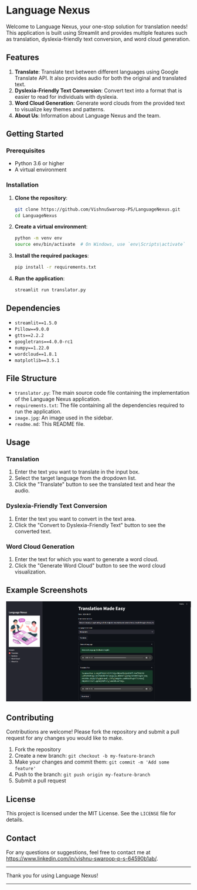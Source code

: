 # Language Nexus

Welcome to Language Nexus, your one-stop solution for translation needs! This application is built using Streamlit and provides multiple features such as translation, dyslexia-friendly text conversion, and word cloud generation.

## Features

1. **Translate**: Translate text between different languages using Google Translate API. It also provides audio for both the original and translated text.
2. **Dyslexia-Friendly Text Conversion**: Convert text into a format that is easier to read for individuals with dyslexia.
3. **Word Cloud Generation**: Generate word clouds from the provided text to visualize key themes and patterns.
4. **About Us**: Information about Language Nexus and the team.

## Getting Started

### Prerequisites

- Python 3.6 or higher
- A virtual environment

### Installation

1. **Clone the repository**:
    ```sh
    git clone https://github.com/VishnuSwaroop-PS/LanguageNexus.git
    cd LanguageNexus
    ```

2. **Create a virtual environment**:
    ```sh
    python -m venv env
    source env/bin/activate  # On Windows, use `env\Scripts\activate`
    ```

3. **Install the required packages**:
    ```sh
    pip install -r requirements.txt
    ```

4. **Run the application**:
    ```sh
    streamlit run translator.py
    ```

## Dependencies

- `streamlit==1.5.0`
- `Pillow==9.0.0`
- `gtts==2.2.2`
- `googletrans==4.0.0-rc1`
- `numpy==1.22.0`
- `wordcloud==1.8.1`
- `matplotlib==3.5.1`

## File Structure

- `translator.py`: The main source code file containing the implementation of the Language Nexus application.
- `requirements.txt`: The file containing all the dependencies required to run the application.
- `image.jpg`: An image used in the sidebar.
- `readme.md`: This README file.

## Usage

### Translation

1. Enter the text you want to translate in the input box.
2. Select the target language from the dropdown list.
3. Click the "Translate" button to see the translated text and hear the audio.

### Dyslexia-Friendly Text Conversion

1. Enter the text you want to convert in the text area.
2. Click the "Convert to Dyslexia-Friendly Text" button to see the converted text.

### Word Cloud Generation

1. Enter the text for which you want to generate a word cloud.
2. Click the "Generate Word Cloud" button to see the word cloud visualization.

## Example Screenshots

![Language Nexus Screenshot](images/Translate.png)

## Contributing

Contributions are welcome! Please fork the repository and submit a pull request for any changes you would like to make.

1. Fork the repository
2. Create a new branch: `git checkout -b my-feature-branch`
3. Make your changes and commit them: `git commit -m 'Add some feature'`
4. Push to the branch: `git push origin my-feature-branch`
5. Submit a pull request

## License

This project is licensed under the MIT License. See the `LICENSE` file for details.

## Contact

For any questions or suggestions, feel free to contact me at https://www.linkedin.com/in/vishnu-swaroop-p-s-64590b1ab/.

---

Thank you for using Language Nexus!

---

